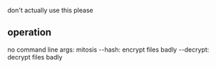 don't actually use this please

## operation

no command line args: mitosis
--hash: encrypt files badly
--decrypt: decrypt files badly
